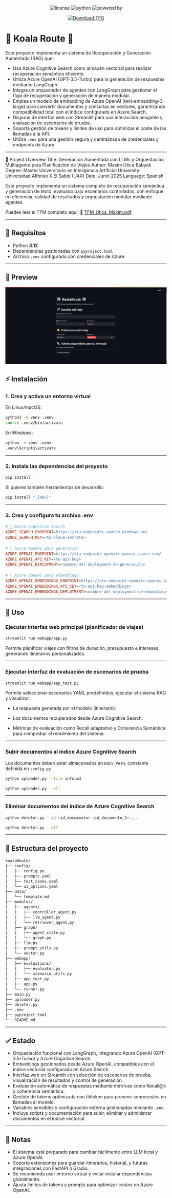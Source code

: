 <p align="center">
  <img src="https://img.shields.io/badge/License-Apache%202.0-blue.svg" alt="license" />
  <img src="https://img.shields.io/badge/Built%20with-Python%203.12-blue.svg" alt="python" />
  <img src="https://img.shields.io/badge/Powered%20by-Azure%20OpenAI%20%7C%20LangGraph%20%7C%20Streamlit-orange.svg" alt="powered by" />
</p>

<p align="center">
  <a href="docs/TFM_Utica_Maxim.pdf" download>
    <img src="https://img.shields.io/badge/📘%20Download%20TFM-TFM_Utica_Maxim.pdf-blue" alt="Download TFG"/>
  </a>
</p>

# 🐨 Koala Route 🐨
Este proyecto implementa un sistema de Recuperación y Generación Aumentada (RAG) que:

- Usa Azure Cognitive Search como almacén vectorial para realizar recuperación semántica eficiente. 
- Utiliza Azure OpenAI (GPT-3.5-Turbo) para la generación de respuestas mediante LangGraph. 
- Integra un orquestador de agentes con LangGraph para gestionar el flujo de recuperación y generación de manera modular.
- Emplea un modelo de embedding de Azure OpenAI (text-embedding-3-large) para convertir documentos y consultas en vectores, garantizando compatibilidad total con el índice configurado en Azure Search.
- Dispone de interfaz web con Streamlit para una interacción amigable y evaluación de escenarios de prueba.
- Soporta gestión de tokens y límites de uso para optimizar el coste de las llamadas a la API.
- Utiliza `.env` para una gestión segura y centralizada de credenciales y endpoints de Azure.

---

🧠 Project Overview
Title: Generación Aumentada con LLMs y Orquestación Multiagente para Planificación de Viajes
Author: Maxim Utica Babyak
Degree: Máster Universitario en Inteligencia Artificial
University: Universidad Alfonso X El Sabio (UAX)
Date: Junio 2025
Language: Spanish

Este proyecto implementa un sistema completo de recuperación semántica y generación de texto, evaluado bajo escenarios controlados, con enfoque en eficiencia, calidad de resultados y orquestación modular mediante agentes.

Puedes leer el TFM completo aquí:
📘 [TFM_Utica_Maxim.pdf](docs/TFM_Utica_Maxim.pdf)

---

## 🚀 Requisitos

- Python **3.12**  
- Dependencias gestionadas con `pyproject.toml`  
- Archivo `.env` configurado con credenciales de Azure

---

## 📸 Preview
![alt text](images/preview.png)

## ⚡ Instalación

### 1. Crea y activa un entorno virtual

En Linux/macOS:

```bash
python3 -m venv .venv
source .venv/bin/activate
```

En Windows:

```bash
python -m venv .venv
.venv\Scripts\activate
```

---

### 2. Instala las dependencias del proyecto

```bash
pip install .
```

Si quieres también herramientas de desarrollo:

```bash
pip install ".[dev]"
```

---

### 3. Crea y configura tu archivo .env

```ini
# 🔎 Azure Cognitive Search
AZURE_SEARCH_ENDPOINT=https://<tu-endpoint>.search.windows.net
AZURE_SEARCH_KEY=<tu-clave-secreta>

# 🤖 Azure OpenAI para generación
AZURE_OPENAI_ENDPOINT=https://<tu-endpoint-openai>.openai.azure.com/
AZURE_OPENAI_API_KEY=<tu-api-key>
AZURE_OPENAI_DEPLOYMENT=<nombre-del-deployment-de-generación>

# 📐 Azure OpenAI para embeddings
AZURE_OPENAI_EMBEDDINGS_ENDPOINT=https://<tu-endpoint-openai>.openai.azure.com/
AZURE_OPENAI_EMBEDDINGS_API_KEY=<tu-api-key-embeddings>
AZURE_OPENAI_EMBEDDINGS_DEPLOYMENT=<nombre-del-deployment-de-embeddings>
```

---

## 🧪 Uso

### Ejecutar interfaz web principal (planificador de viajes)

```bash
streamlit run webapp/app.py
```

Permite planificar viajes con filtros de duración, presupuesto e intereses, generando itinerarios personalizados.

---

### Ejecutar interfaz de evaluación de escenarios de prueba

```bash
streamlit run webapp/app_test.py
```

Permite seleccionar escenarios YAML predefinidos, ejecutar el sistema RAG y visualizar:

- La respuesta generada por el modelo (itinerario).

- Los documentos recuperados desde Azure Cognitive Search.

- Métricas de evaluación como Recall adaptativo y Coherencia Semántica para comprobar el rendimiento del sistema.

---

### Subir documentos al índice Azure Cognitive Search
Los documentos deben estar almacenados en ``DOCS_PATH``, constante definida en ``config.py``

```bash
python uploader.py --file info.md
```

```bash
python uploader.py --all
```

---

### Eliminar documentos del índice de Azure Cognitive Search
```bash
python deleter.py --id <id_documento> <id_documento_2> ...
```

```bash
python deleter.py --all
```
---

## 📂 Estructura del proyecto

```
koalaRoute/
├── config/
│   ├── config.py
|   ├── prompts.yaml
|   ├── test_cases.yaml
|   └── ui_options.yaml
├── data/
│   └── template.md
├── modules/
│   ├── agents/
|   |   ├── controller_agent.py
|   |   ├── llm_agent.py
|   |   └── retriever_agent.py
│   ├── graph/
|   |   ├── agent_state.py
|   |   └── graph.py
│   ├── llm.py
│   ├── prompt_utils.py
│   └── vector.py
├── webapp/
│   ├── evaluations/
|   |   ├── evaluator.py
|   |   └── scenario_utils.py
│   ├── app_test.py
│   ├── app.py
|   └── runner.py
├── main.py
├── uploader.py
├── deleter.py
├── .env
├── pyproject.toml
└── README.md
```

---

## ✅ Estado

- Orquestación funcional con LangGraph, integrando Azure OpenAI (GPT-3.5-Turbo) y Azure Cognitive Search.
- Embeddings gestionados desde Azure OpenAI, compatibles con el índice vectorial configurado en Azure Search.
- Interfaz web en Streamlit con selección de escenarios de prueba, visualización de resultados y control de generación.
- Evaluación automática de respuestas mediante métricas como Recall@k y coherencia semántica.
- Gestión de tokens optimizada con tiktoken para prevenir sobrecostos en llamadas al modelo.
- Variables sensibles y configuración externa gestionadas mediante `.env`.
- Incluye scripts y documentación para subir, eliminar y administrar documentos en el índice vectorial.

---

## 📌 Notas

- El sistema está preparado para cambiar fácilmente entre LLM local y Azure OpenAI.
- Soporta extensiones para guardar itinerarios, historial, y futuras integraciones con FastAPI o Gradio.
- Se recomienda usar entorno virtual y evitar instalar dependencias globalmente.
- Ajusta límites de tokens y prompts para optimizar costos en Azure OpenAI.
